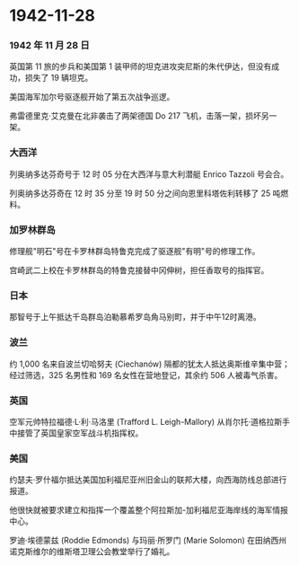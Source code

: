 # 1942-11-28

### 1942 年 11 月 28 日

英国第 11 旅的步兵和美国第 1
装甲师的坦克进攻突尼斯的朱代伊达，但没有成功，损失了 19 辆坦克。

美国海军加尔号驱逐舰开始了第五次战争巡逻。

弗雷德里克·艾克曼在北非袭击了两架德国 Do 217
飞机，击落一架，损坏另一架。

### 大西洋

列奥纳多达芬奇号于 12 时 05 分在大西洋与意大利潜艇 Enrico Tazzoli
号会合。

列奥纳多达芬奇在 12 时 35 分至 19 时 50 分之间向恩里科塔佐利转移了 25
吨燃料。

### 加罗林群岛

修理舰"明石"号在卡罗林群岛特鲁克完成了驱逐舰"有明"号的修理工作。

宫崎武二上校在卡罗林群岛的特鲁克接替中冈伸树，担任香取号的指挥官。

### 日本

那智号于上午抵达千岛群岛泊勒慕希罗岛角马别町，并于中午12时离港。

### 波兰

约 1,000 名来自波兰切哈努夫 (Ciechanów)
隔都的犹太人抵达奥斯维辛集中营；经过筛选，325 名男性和 169
名女性在营地登记，其余约 506 人被毒气杀害。

### 英国

空军元帅特拉福德·L·利·马洛里 (Trafford L. Leigh-Mallory)
从肖尔托·道格拉斯手中接管了英国皇家空军战斗机指挥权。

### 美国

约瑟夫·罗什福尔抵达美国加利福尼亚州旧金山的联邦大楼，向西海防线总部进行报道。

他很快就被要求建立和指挥一个覆盖整个阿拉斯加-加利福尼亚海岸线的海军情报中心。

罗迪·埃德蒙兹 (Roddie Edmonds) 与玛丽·所罗门 (Marie Solomon)
在田纳西州诺克斯维尔的维斯塔卫理公会教堂举行了婚礼。